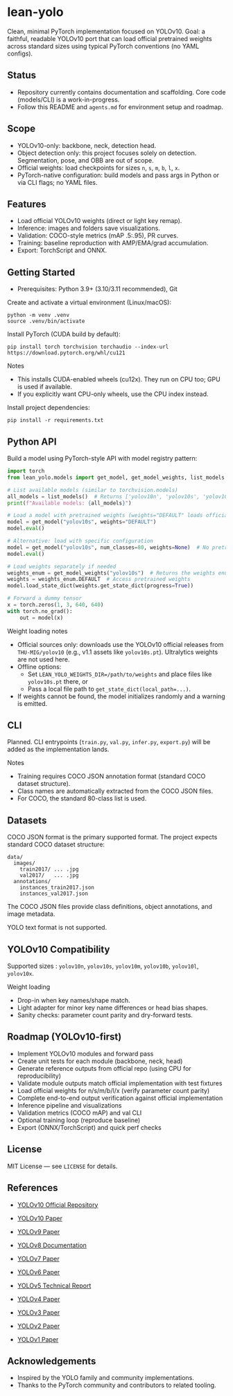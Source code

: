 # lean-yolo

Clean, minimal PyTorch implementation focused on YOLOv10. Goal: a faithful, readable YOLOv10 port that can load official pretrained weights across standard sizes using typical PyTorch conventions (no YAML configs).

## Status
- Repository currently contains documentation and scaffolding. Core code (models/CLI) is a work-in-progress.
- Follow this README and `agents.md` for environment setup and roadmap.

## Scope
- YOLOv10-only: backbone, neck, detection head.
- Object detection only: this project focuses solely on detection. Segmentation, pose, and OBB are out of scope.
- Official weights: load checkpoints for sizes `n`, `s`, `m`, `b`, `l`, `x`.
- PyTorch-native configuration: build models and pass args in Python or via CLI flags; no YAML files.

## Features 
- Load official YOLOv10 weights (direct or light key remap).
- Inference: images and folders save visualizations.
- Validation: COCO-style metrics (mAP .5:.95), PR curves.
- Training: baseline reproduction with AMP/EMA/grad accumulation.
- Export: TorchScript and ONNX.

## Getting Started

- Prerequisites: Python 3.9+ (3.10/3.11 recommended), Git

Create and activate a virtual environment (Linux/macOS):
```
python -m venv .venv
source .venv/bin/activate
```

Install PyTorch (CUDA build by default):
```
pip install torch torchvision torchaudio --index-url https://download.pytorch.org/whl/cu121
```
Notes
- This installs CUDA-enabled wheels (cu12x). They run on CPU too; GPU is used if available.
- If you explicitly want CPU-only wheels, use the CPU index instead.

Install project dependencies:
```
pip install -r requirements.txt
```

## Python API

Build a model using PyTorch-style API with model registry pattern:
```python
import torch
from lean_yolo.models import get_model, get_model_weights, list_models

# List available models (similar to torchvision.models)
all_models = list_models()  # Returns ['yolov10n', 'yolov10s', 'yolov10m', 'yolov10b', 'yolov10l', 'yolov10x']
print(f"Available models: {all_models}")

# Load a model with pretrained weights (weights="DEFAULT" loads official weights)
model = get_model("yolov10s", weights="DEFAULT")
model.eval()

# Alternative: load with specific configuration
model = get_model("yolov10s", num_classes=80, weights=None)  # No pretrained weights
model.eval()

# Load weights separately if needed
weights_enum = get_model_weights("yolov10s")  # Returns the weights enum class
weights = weights_enum.DEFAULT  # Access pretrained weights
model.load_state_dict(weights.get_state_dict(progress=True))

# Forward a dummy tensor
x = torch.zeros(1, 3, 640, 640)
with torch.no_grad():
    out = model(x)
```

Weight loading notes
- Official sources only: downloads use the YOLOv10 official releases from `THU-MIG/yolov10` (e.g., v1.1 assets like `yolov10s.pt`). Ultralytics weights are not used here.
- Offline options:
  - Set `LEAN_YOLO_WEIGHTS_DIR=/path/to/weights` and place files like `yolov10s.pt` there, or
  - Pass a local file path to `get_state_dict(local_path=...)`.
- If weights cannot be found, the model initializes randomly and a warning is emitted.


## CLI 

Planned. CLI entrypoints (`train.py`, `val.py`, `infer.py`, `export.py`) will be added as the implementation lands.

Notes
- Training requires COCO JSON annotation format (standard COCO dataset structure).
- Class names are automatically extracted from the COCO JSON files.
- For COCO, the standard 80-class list is used.

## Datasets

COCO JSON format is the primary supported format. The project expects standard COCO dataset structure:

```
data/
  images/
    train2017/ ... .jpg
    val2017/   ... .jpg
  annotations/
    instances_train2017.json
    instances_val2017.json
```

The COCO JSON files provide class definitions, object annotations, and image metadata.

YOLO text format is not supported.

## YOLOv10 Compatibility

Supported sizes : `yolov10n`, `yolov10s`, `yolov10m`, `yolov10b`, `yolov10l`, `yolov10x`.

Weight loading
- Drop-in when key names/shape match.
- Light adapter for minor key name differences or head bias shapes.
- Sanity checks: parameter count parity and dry-forward tests.

## Roadmap (YOLOv10-first)
- Implement YOLOv10 modules and forward pass
- Create unit tests for each module (backbone, neck, head)
- Generate reference outputs from official repo (using CPU for reproducibility)
- Validate module outputs match official implementation with test fixtures
- Load official weights for n/s/m/b/l/x (verify parameter count parity)
- Complete end-to-end output verification against official implementation
- Inference pipeline and visualizations
- Validation metrics (COCO mAP) and val CLI
- Optional training loop (reproduce baseline)
- Export (ONNX/TorchScript) and quick perf checks

## License
MIT License — see `LICENSE` for details.

## References
- [YOLOv10 Official Repository](https://github.com/THU-MIG/yolov10)

- [YOLOv10 Paper](https://arxiv.org/abs/2405.14458)
- [YOLOv9 Paper](https://arxiv.org/abs/2402.13616)
- [YOLOv8 Documentation](https://docs.ultralytics.com/models/yolov8/)
- [YOLOv7 Paper](https://arxiv.org/abs/2207.02696)
- [YOLOv6 Paper](https://arxiv.org/abs/2209.02976)
- [YOLOv5 Technical Report](https://github.com/ultralytics/yolov5)
- [YOLOv4 Paper](https://arxiv.org/abs/2004.10934)
- [YOLOv3 Paper](https://arxiv.org/abs/1804.02767)
- [YOLOv2 Paper](https://arxiv.org/abs/1612.08242)
- [YOLOv1 Paper](https://arxiv.org/abs/1506.02640)

## Acknowledgements
- Inspired by the YOLO family and community implementations.
- Thanks to the PyTorch community and contributors to related tooling.
